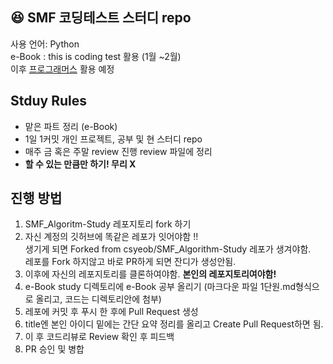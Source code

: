 ## :satisfied: SMF 코딩테스트 스터디 repo 
사용 언어: Python <br>
e-Book : this is coding test 활용 (1월 ~2월) <br>
이후 [프로그래머스](https://school.programmers.co.kr/) 활용 예정<br>

## Stduy Rules
* 맡은 파트 정리 (e-Book)
* 1일 1커밋 개인 프로젝트, 공부 및 현 스터디 repo
* 매주 금 혹은 주말 review 진행 review 파일에 정리
* **할 수 있는 만큼만 하기! 무리 X**

## 진행 방법
1. SMF_Algoritm-Study 레포지토리 fork 하기
2. 자신 계정의 깃허브에 똑같은 레포가 잇어야함 !! <br>
생기게 되면 Forked from csyeob/SMF_Algorithm-Study 레포가 생겨야함.<br>
레포를 Fork 하지않고 바로 PR하게 되면 잔디가 생성안됨. <br>
3. 이후에 자신의 레포지토리를 클론하여야함. **본인의 레포지토리여야함!**
4. e-Book study 디렉토리에 e-Book 공부 올리기 (마크다운 파일 1단원.md형식으로 올리고, 코드는 디렉토리안에 첨부)
5. 레포에 커밋 후 푸시 한 후에 Pull Request 생성 
6. title엔 본인 아이디 밑에는 간단 요약 정리를 올리고 Create Pull Request하면 됨.
7. 이 후 코드리뷰로 Review 확인 후 피드백 
8. PR 승인 및 병합


